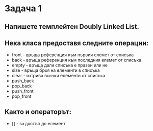 # Задача 1
## Напишете темплейтен Doubly Linked List.
## Нека класа предоставя следните операции:
 - front - връща референция към първия елемет от списъка
 - back - връща референция към последния елемет от списъка
 - empty - връща дали списъка е празен или не
 - size - връща броя на елементи в списъка
 - clear - изтрива всички елементи от списъка
 - push_back
 - pop_back
 - push_front
 - pop_front
## Както и операторът:
 - [] - за достъп до елемент
